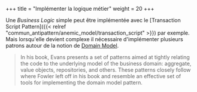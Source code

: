 +++
title = "Implémenter la logique métier"
weight = 20
+++

Une *Business Logic* simple peut être implémentée avec le [Transaction Script Pattern]({{< relref "commun_antipattern/anemic_model/transaction_script" >}}) par exemple. Mais lorsqu'elle devient complexe il nécessaire d'implémenter plusieurs patrons autour de la notion de [Domain Model](https://en.wikipedia.org/wiki/Domain_model).

> In his book, Evans presents a set of patterns aimed at tightly relating the code to the
underlying model of the business domain: aggregate, value objects, repositories, and
others. These patterns closely follow where Fowler left off in his book and resemble
an effective set of tools for implementing the domain model pattern.